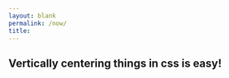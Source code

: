 ```yaml
---
layout: blank
permalink: /now/
title:
---
```


<article class="vh-100 dt w-100 bg-dark-pink">
  <div class="dtc v-mid tc white ph3 ph4-l">
    <h1 class="f6 f2-m f-subheadline-l fw6 tc">Vertically centering things in css is easy!</h1>
  </div>
</article>
